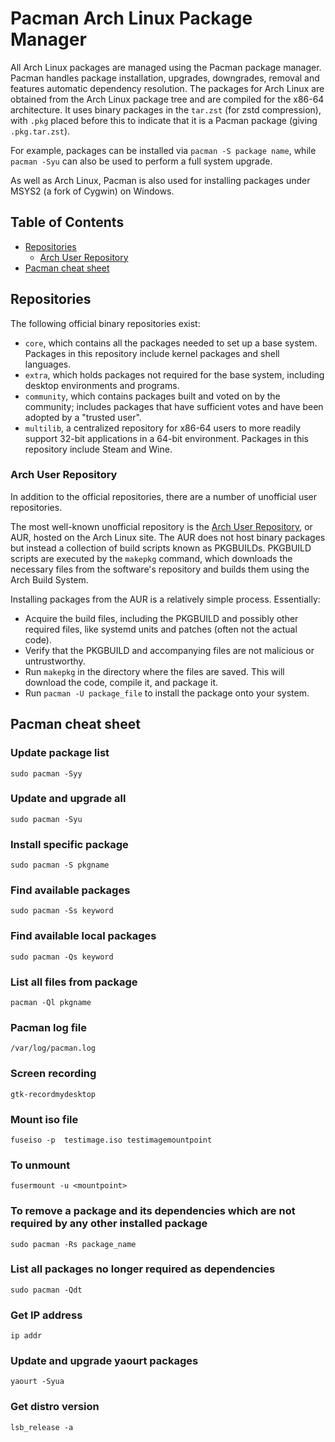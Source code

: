 # Pacman Arch Linux Package Manager

All Arch Linux packages are managed using the Pacman package manager. Pacman handles package installation, upgrades, downgrades, removal and features automatic dependency resolution. The packages for Arch Linux are obtained from the Arch Linux package tree and are compiled for the x86-64 architecture. It uses binary packages in the `tar.zst` (for zstd compression), with `.pkg` placed before this to indicate that it is a Pacman package (giving `.pkg.tar.zst`).

For example, packages can be installed via `pacman -S package name`, while `pacman -Syu` can also be used to perform a full system upgrade.

As well as Arch Linux, Pacman is also used for installing packages under MSYS2 (a fork of Cygwin) on Windows.

## Table of Contents

- [Repositories](#repositories)
  - [Arch User Repository](#arch-user-repository)
- [Pacman cheat sheet](#pacman-cheat-sheet)

## Repositories

The following official binary repositories exist:

- `core`, which contains all the packages needed to set up a base system. Packages in this repository include kernel packages and shell languages.
- `extra`, which holds packages not required for the base system, including desktop environments and programs.
- `community`, which contains packages built and voted on by the community; includes packages that have sufficient votes and have been adopted by a "trusted user".
- `multilib`, a centralized repository for x86-64 users to more readily support 32-bit applications in a 64-bit environment. Packages in this repository include Steam and Wine.

### Arch User Repository

In addition to the official repositories, there are a number of unofficial user repositories.

The most well-known unofficial repository is the
[Arch User Repository](https://aur.archlinux.org/), or AUR, hosted on the Arch Linux site.
The AUR does not host binary packages but instead a collection of build scripts known as PKGBUILDs. PKGBUILD scripts are executed by the `makepkg` command, which downloads the necessary files from the software's repository and builds them using the Arch Build System.

Installing packages from the AUR is a relatively simple process. Essentially:

- Acquire the build files, including the PKGBUILD and possibly other required files, like systemd units and patches (often not the actual code).
- Verify that the PKGBUILD and accompanying files are not malicious or untrustworthy.
- Run `makepkg` in the directory where the files are saved. This will download the code, compile it, and package it.
- Run `pacman -U package_file` to install the package onto your system.

## Pacman cheat sheet

### Update package list

```shell
sudo pacman -Syy
```

### Update and upgrade all	

```shell
sudo pacman -Syu	
```

### Install specific package	

```shell
sudo pacman -S pkgname
```

### Find available packages

```shell
sudo pacman -Ss keyword	
```

### Find available local packages

```shell
sudo pacman -Qs keyword
```

### List all files from package	

```shell
pacman -Ql pkgname
```

### Pacman log file

`/var/log/pacman.log`

### Screen recording

`gtk-recordmydesktop`

### Mount iso file

```shell
fuseiso -p  testimage.iso testimagemountpoint
```

### To unmount

```shell
fusermount -u <mountpoint>
```
  
### To remove a package and its dependencies which are not required by any other installed package

```shell
sudo pacman -Rs package_name
```

### List all packages no longer required as dependencies

```shell
sudo pacman -Qdt
```

### Get IP address

```shell
ip addr
```

### Update and upgrade yaourt packages

```shell
yaourt -Syua
```

### Get distro version

```shell
lsb_release -a
```
